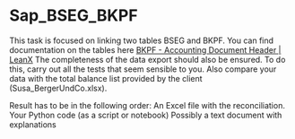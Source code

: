 # Sap_BSEG_BKPF
This task is focused on linking two tables BSEG and BKPF. You can find documentation on the tables here <a href="https://leanx.eu/en/sap/table/bkpf.html">BKPF - Accounting Document Header | LeanX</a>
The completeness of the data export should also be ensured. To do this, carry out all the tests that seem sensible to you. Also compare your data with the total balance list provided by the client (Susa_BergerUndCo.xlsx).

Result has to be in the following order:
An Excel file with the reconciliation.
Your Python code (as a script or notebook)
Possibly a text document with explanations


